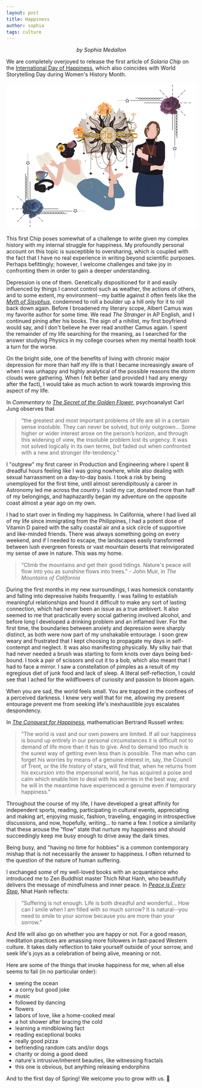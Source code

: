```yaml
---
layout: post
title: Happiness
author: sophia
tags: culture
---
```


<p style='text-align: center;'><i>by Sophia Medallon</i></p>

We are completely overjoyed to release the first article of *Solaria Chip* on the [International Day of Happiness](https://www.un.org/en/observances/happiness-day), which also coincides with World Storytelling Day during Women's History Month. 

<img src='/images/SC_Happy.png'>

This first Chip poses somewhat of a challenge to write given my complex history with my internal struggle for happiness. My profoundly personal account on this topic is susceptible to oversharing, which is coupled with the fact that I have no real experience in writing beyond scientific purposes. Perhaps befittingly; however, I welcome challenges and take joy in confronting them in order to gain a deeper understanding.

Depression is one of them. Genetically dispositioned for it and easily influenced by things I cannot control such as weather, the actions of others, and to some extent, my environment--my battle against it often feels like the [*Myth of Sisyphus*](https://archive.org/details/AlbertCamusTheMythOfSisyphus/mode/2up), condemned to roll a boulder up a hill only for it to roll back down again. Before I broadened my literary scope, Albert Camus was my favorite author for some time. We read *The Stranger* in AP English, and I continued pining after his books. The sign of a nihilist, my first boyfriend would say, and I don't believe he ever read another Camus again. I spent the remainder of my life searching for the meaning, as I searched for the answer studying Physics in my college courses when my mental health took a turn for the worse. 

On the bright side, one of the benefits of living with chronic major depression for more than half my life is that I became increasingly aware of when I was unhappy and highly analytical of the possible reasons the storm clouds were gathering. When I felt better (and provided I had any energy after the fact), I would take as much action to work towards improving this aspect of my life. 

In *Commentary to [The Secret of the Golden Flower](https://archive.org/details/in.ernet.dli.2015.175702/page/n17/mode/2up)*, psychoanalyst Carl Jung observes that 
> “the greatest and most important problems of life are all in a certain sense insoluble. They can never be solved, but only outgrown... Some higher or wider interest arose on the person’s horizon, and through this widening of view, the insoluble problem lost its urgency. It was not solved logically in its own terms, but faded out when confronted with a new and stronger life-tendency."

I "outgrew" my first career in Production and Engineering where I spent 8 dreadful hours feeling like I was going nowhere, while also dealing with sexual harrassment on a day-to-day basis. I took a risk by being unemployed for the first time, until almost serendipitously a career in Astronomy led me across the country. I sold my car, donated more than half of my belongings, and haphazardly began my adventure on the opposite coast almost a year ago on my own.

I had to start over in finding my happiness. In California, where I had lived all of my life since immigrating from the Philippines, I had a potent dose of Vitamin D paired with the salty coastal air and a sick circle of supportive and like-minded friends. There was always something going on every weekend, and if I needed to escape, the landscapes easily transformed between lush evergreen forests or vast mountain deserts that reinvigorated my sense of awe in nature. This was my home.

> “Climb the mountains and get their good tidings. Nature's peace will flow into you as sunshine flows into trees." - John Muir, in *The Mountains of California*

During the first months in my new surroundings, I was homesick constantly and falling into depressive habits frequently. I was failing to establish meaningful relationships and found it difficult to make any sort of lasting connection, which had never been an issue as a true ambivert. It also seemed to me that practically every social gathering involved alcohol, and before long I developed a drinking problem and an inflamed liver. For the first time, the boundaries between anxiety and depression were sharply distinct, as both were now part of my unshakable entourage. I soon grew weary and frustrated that I kept choosing to propagate my days in self-contempt and neglect. It was also manifesting physically. My silky hair that had never needed a brush was starting to form knots over days being bed-bound. I took a pair of scissors and cut it to a bob, which also meant that I had to face a mirror. I saw a constellation of pimples as a result of my egregious diet of junk food and lack of sleep. A literal self-reflection, I could see that I ached for the wildflowers of curiosity and passion to bloom again.

When you are sad, the world feels small. You are trapped in the confines of a perceived darkness. I knew very well that for me, allowing my present entourage prevent me from seeking life's inexhaustible joys escalates despondency. 

In [*The Conquest for Happiness*](https://wwnorton.com/books/9780871406736), mathematician Bertrand Russell writes:
> "The world is vast and our own powers are limited. If all our happiness is bound up entirely in our personal circumstances it is difficult not to demand of life more than it has to give. And to demand too much is the surest way of getting even less than is possible. The man who can forget his worries by means of a genuine interest in, say, the Council of Trent, or the life history of stars, will find that, when he returns from his excursion into the impersonal world, he has acquired a poise and calm which enable him to deal with his worries in the best way, and he will in the meantime have experienced a genuine even if temporary happiness."

Throughout the course of my life, I have developed a great affinity for independent sports, reading, participating in cultural events, appreciating and making art, enjoying music, fashion, traveling, engaging in introspective discussions, and now, hopefully, writing... to name a few.
I notice a similarity that these arouse the "flow" state that nurture my happiness and should succeedingly keep me busy enough to drive away the dark times.

Being busy, and "having no time for hobbies" is a common contemporary mishap that is not necessarily the answer to happiness.
I often returned to the question of the nature of human suffering.

I exchanged some of my well-loved books with an acquantaince who introduced me to Zen Buddhist master Thich Nhat Hanh, who beautifully delivers the message of mindfulness and inner peace. In [*Peace is Every Step*](https://www.randomhousebooks.com/books/74752/), Nhat Hanh reflects:
> “Suffering is not enough. Life is both dreadful and wonderful... How can I smile when I am filled with so much sorrow? It is natural--you need to smile to your sorrow because you are more than your sorrow.”

And life will also go on whether you are happy or not. For a good reason, meditation practices are amassing more followers in fast-paced Western culture. It takes daily reflection to take yourself outside of your sorrow, and seek life's joys as a celebration of being alive, meaning or not.

Here are some of the things that invoke happiness for me, when all else seems to fail (in no particular order):
* seeing the ocean
* a corny but good joke
* music
* followed by dancing
* flowers
* labors of love, like a home-cooked meal
* a hot shower after bracing the cold
* learning a mindblowing fact
* reading exceptional books
* really good pizza
* befriending random cats and/or dogs
* charity or doing a good deed
* nature's intrusive/inherent beauties, like witnessing fractals
* this one is obvious, but anything releasing endorphins

And to the first day of Spring! We welcome you to grow with us. 🌻
